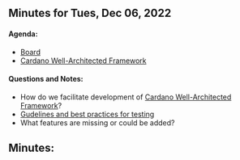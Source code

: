 ## Minutes for Tues, Dec 06, 2022

#### Agenda:
 - [Board](https://github.com/orgs/input-output-hk/projects/53/views/9)
 - [Cardano Well-Architected Framework](https://github.com/input-output-hk/Developer-Experience-working-group/issues/28) 
 
#### Questions and Notes:

* How do we facilitate development of [Cardano Well-Architected Framework]()?
* [Gudelines and best practices for testing](https://github.com/input-output-hk/Developer-Experience-working-group/discussions/41)
* What features are missing or could be added? 

## Minutes:
